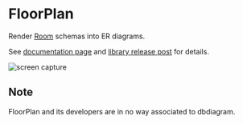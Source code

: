 # FloorPlan

Render [Room](https://developer.android.com/topic/libraries/architecture/room) schemas into ER diagrams.

See [documentation page](https://julioz.github.io/FloorPlan/) and [library release post](https://medium.com/@juliozynger/floorplan-visualize-database-evolution-b19a8eabf309) for details.

![screen capture](https://raw.githubusercontent.com/julioz/FloorPlan/master/docs/images/screencapture.gif)

## Note

FloorPlan and its developers are in no way associated to dbdiagram.
